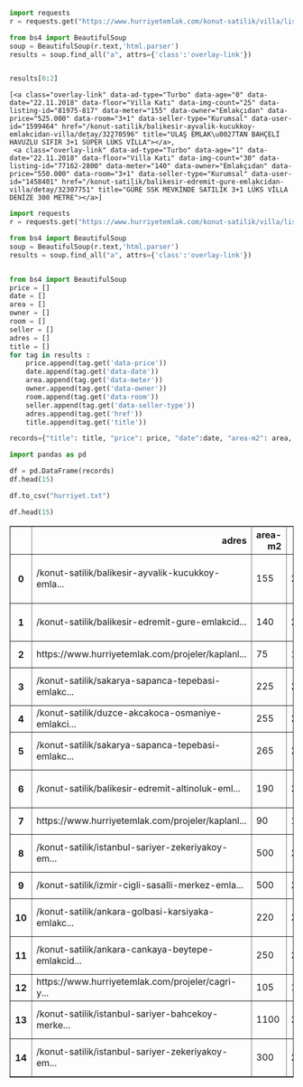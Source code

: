 

```python
import requests
r = requests.get("https://www.hurriyetemlak.com/konut-satilik/villa/listeleme?pageSize=100")

from bs4 import BeautifulSoup
soup = BeautifulSoup(r.text,'html.parser')
results = soup.find_all("a", attrs={'class':'overlay-link'})



```


```python
results[0:2]
```




    [<a class="overlay-link" data-ad-type="Turbo" data-age="0" data-date="22.11.2018" data-floor="Villa Katı" data-img-count="25" data-listing-id="81975-817" data-meter="155" data-owner="Emlakçıdan" data-price="525.000" data-room="3+1" data-seller-type="Kurumsal" data-user-id="1599464" href="/konut-satilik/balikesir-ayvalik-kucukkoy-emlakcidan-villa/detay/32270596" title="ULAŞ EMLAK\u0027TAN BAHÇELİ HAVUZLU SIFIR 3+1 SÜPER LÜKS VİLLA"></a>,
     <a class="overlay-link" data-ad-type="Turbo" data-age="1" data-date="22.11.2018" data-floor="Villa Katı" data-img-count="30" data-listing-id="77162-2800" data-meter="140" data-owner="Emlakçıdan" data-price="550.000" data-room="3+1" data-seller-type="Kurumsal" data-user-id="1458401" href="/konut-satilik/balikesir-edremit-gure-emlakcidan-villa/detay/32307751" title="GÜRE SSK MEVKİNDE SATILIK 3+1 LÜKS VİLLA DENİZE 300 METRE"></a>]




```python
import requests
r = requests.get("https://www.hurriyetemlak.com/konut-satilik/villa/listeleme?pageSize=100")

from bs4 import BeautifulSoup
soup = BeautifulSoup(r.text,'html.parser')
results = soup.find_all("a", attrs={'class':'overlay-link'})


from bs4 import BeautifulSoup
price = []
date = []
area = []
owner = []
room = []
seller = []
adres = []
title = []
for tag in results :
    price.append(tag.get('data-price'))
    date.append(tag.get('data-date'))
    area.append(tag.get('data-meter'))
    owner.append(tag.get('data-owner'))
    room.append(tag.get('data-room'))
    seller.append(tag.get('data-seller-type'))
    adres.append(tag.get('href'))
    title.append(tag.get('title'))

records={"title": title, "price": price, "date":date, "area-m2": area, "owner":owner, "room": room, "seller": seller, "adres":adres, }

import pandas as pd

df = pd.DataFrame(records)
df.head(15)

df.to_csv("hurriyet.txt")

df.head(15)
```




<div>
<style scoped>
    .dataframe tbody tr th:only-of-type {
        vertical-align: middle;
    }

    .dataframe tbody tr th {
        vertical-align: top;
    }

    .dataframe thead th {
        text-align: right;
    }
</style>
<table border="1" class="dataframe">
  <thead>
    <tr style="text-align: right;">
      <th></th>
      <th>adres</th>
      <th>area-m2</th>
      <th>date</th>
      <th>owner</th>
      <th>price</th>
      <th>room</th>
      <th>seller</th>
      <th>title</th>
    </tr>
  </thead>
  <tbody>
    <tr>
      <th>0</th>
      <td>/konut-satilik/balikesir-ayvalik-kucukkoy-emla...</td>
      <td>155</td>
      <td>22.11.2018</td>
      <td>Emlakçıdan</td>
      <td>525.000</td>
      <td>3+1</td>
      <td>Kurumsal</td>
      <td>ULAŞ EMLAK\u0027TAN BAHÇELİ HAVUZLU SIFIR 3+1 ...</td>
    </tr>
    <tr>
      <th>1</th>
      <td>/konut-satilik/balikesir-edremit-gure-emlakcid...</td>
      <td>140</td>
      <td>22.11.2018</td>
      <td>Emlakçıdan</td>
      <td>550.000</td>
      <td>3+1</td>
      <td>Kurumsal</td>
      <td>GÜRE SSK MEVKİNDE SATILIK 3+1 LÜKS VİLLA DENİZ...</td>
    </tr>
    <tr>
      <th>2</th>
      <td>https://www.hurriyetemlak.com/projeler/kaplanl...</td>
      <td>75</td>
      <td>12.11.2018</td>
      <td>İnşaat Firmasından</td>
      <td>280.000</td>
      <td>2+1</td>
      <td>Projeland</td>
      <td>Sena Life</td>
    </tr>
    <tr>
      <th>3</th>
      <td>/konut-satilik/sakarya-sapanca-tepebasi-emlakc...</td>
      <td>225</td>
      <td>22.11.2018</td>
      <td>Emlakçıdan</td>
      <td>1.620.000</td>
      <td>6+1</td>
      <td>Kurumsal</td>
      <td>SAPANCA\u0027DA MÜSTAKİL HAVUZLU, GENİŞ BAHÇEL...</td>
    </tr>
    <tr>
      <th>4</th>
      <td>/konut-satilik/duzce-akcakoca-osmaniye-emlakci...</td>
      <td>255</td>
      <td>22.11.2018</td>
      <td>Emlakçıdan</td>
      <td>750.000</td>
      <td>5+2</td>
      <td>Kurumsal</td>
      <td>AKÇAKOCA DA SATILIK LÜKS 5+2 VİLLA</td>
    </tr>
    <tr>
      <th>5</th>
      <td>/konut-satilik/sakarya-sapanca-tepebasi-emlakc...</td>
      <td>265</td>
      <td>22.11.2018</td>
      <td>Emlakçıdan</td>
      <td>2.200.000</td>
      <td>7+1</td>
      <td>Kurumsal</td>
      <td>\u0027\u0027 GÖL MANZARALI, MÜSTAKİL BAHÇELİ-H...</td>
    </tr>
    <tr>
      <th>6</th>
      <td>/konut-satilik/balikesir-edremit-altinoluk-eml...</td>
      <td>190</td>
      <td>22.11.2018</td>
      <td>Emlakçıdan</td>
      <td>650.000</td>
      <td>4+1</td>
      <td>Kurumsal</td>
      <td>ALTINOLUK SATILIK GARAJLI 4+1 LÜKS VİLLALAR- D...</td>
    </tr>
    <tr>
      <th>7</th>
      <td>https://www.hurriyetemlak.com/projeler/kaplanl...</td>
      <td>90</td>
      <td>12.11.2018</td>
      <td>İnşaat Firmasından</td>
      <td>320.000</td>
      <td>3+1</td>
      <td>Projeland</td>
      <td>Sena Life</td>
    </tr>
    <tr>
      <th>8</th>
      <td>/konut-satilik/istanbul-sariyer-zekeriyakoy-em...</td>
      <td>500</td>
      <td>22.11.2018</td>
      <td>Emlakçıdan</td>
      <td>5.350.000</td>
      <td>6+2</td>
      <td>Kurumsal</td>
      <td>NOKTA\u0027DAN ZEKERİYAKÖY\u0027DE ELİT SİTEDE...</td>
    </tr>
    <tr>
      <th>9</th>
      <td>/konut-satilik/izmir-cigli-sasalli-merkez-emla...</td>
      <td>500</td>
      <td>22.11.2018</td>
      <td>Emlakçıdan</td>
      <td>2.850.000</td>
      <td>6+1</td>
      <td>Kurumsal</td>
      <td>Sasalı Yelken Konakların da 6+1, 500m2  Satıl...</td>
    </tr>
    <tr>
      <th>10</th>
      <td>/konut-satilik/ankara-golbasi-karsiyaka-emlakc...</td>
      <td>220</td>
      <td>22.11.2018</td>
      <td>Emlakçıdan</td>
      <td>850.000</td>
      <td>4+1</td>
      <td>Bireysel</td>
      <td>GÖLBAŞI NESİBE AYDIN YANI 4+1 YENİ SİTEİÇİ VİL...</td>
    </tr>
    <tr>
      <th>11</th>
      <td>/konut-satilik/ankara-cankaya-beytepe-emlakcid...</td>
      <td>250</td>
      <td>22.11.2018</td>
      <td>Emlakçıdan</td>
      <td>495.000</td>
      <td>5+1</td>
      <td>Kurumsal</td>
      <td>ACAR BEYTEPE SİT.GENİŞ BAHÇELİ ÖNÜ AÇIK TRIBLEKS</td>
    </tr>
    <tr>
      <th>12</th>
      <td>https://www.hurriyetemlak.com/projeler/cagri-y...</td>
      <td>105</td>
      <td>13.11.2018</td>
      <td>İnşaat Firmasından</td>
      <td>300.000</td>
      <td>2+1</td>
      <td>Projeland</td>
      <td>Kartepe Stone Suites</td>
    </tr>
    <tr>
      <th>13</th>
      <td>/konut-satilik/istanbul-sariyer-bahcekoy-merke...</td>
      <td>1100</td>
      <td>22.11.2018</td>
      <td>Emlakçıdan</td>
      <td>39.770.000</td>
      <td>6+2</td>
      <td>Kurumsal</td>
      <td>Bahçeköy SAKLI KORU\u0027 da VİP Kupon VİLLA</td>
    </tr>
    <tr>
      <th>14</th>
      <td>/konut-satilik/istanbul-sariyer-zekeriyakoy-em...</td>
      <td>300</td>
      <td>22.11.2018</td>
      <td>Emlakçıdan</td>
      <td>1.650.000</td>
      <td>4+2</td>
      <td>Kurumsal</td>
      <td>Havuzlu ve Guvenlikli sitede 300m2 Müstakil Vi...</td>
    </tr>
  </tbody>
</table>
</div>


